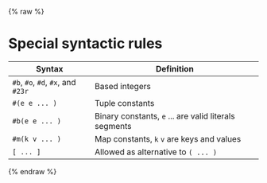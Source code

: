 {% raw %}

# Special syntactic rules
| Syntax | Definition |
| -- | -- |
| ``#b``, ``#o``, ``#d``, ``#x``, and  ``#23r`` | Based integers |
| ``#(e e ... )`` | Tuple constants |
| ``#b(e e ... )`` | Binary constants, ``e`` ... are valid literals segments |
| ``#m(k v ... )`` | Map constants, ``k`` ``v`` are keys and values |
| ``[ ... ]`` | Allowed as alternative to ``( ... )`` |

{% endraw %}
